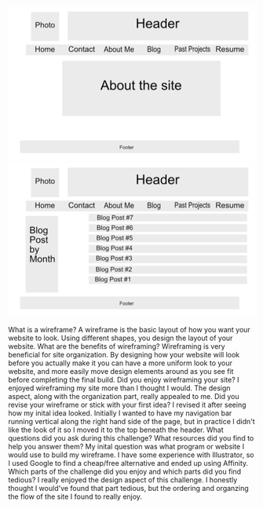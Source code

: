 ![index wireframe](/week-2/imgs/wireframe-index.jpg) ![blog wireframe](/week-2/imgs/wireframe-blog-index.jpg) 

What is a wireframe?
A wireframe is the basic layout of how you want your website to look. Using different shapes, you design the layout of your website.
What are the benefits of wireframing?
Wireframing is very beneficial for site organization. By designing how your website will look before you actually make it you can have a more uniform look to your website, and more easily move design elements around as you see fit before completing the final build.
Did you enjoy wireframing your site?
I enjoyed wireframing my site more than I thought I would. The design aspect, along with the organization part, really appealed to me.
Did you revise your wireframe or stick with your first idea?
I revised it after seeing how my inital idea looked. Initially I wanted to have my navigation bar running vertical along the right hand side of the page, but in practice I didn't like the look of it so I moved it to the top beneath the header.
What questions did you ask during this challenge? What resources did you find to help you answer them?
My inital question was what program or website I would use to build my wireframe. I have some experience with Illustrator, so I used Google to find a cheap/free alternative and ended up using Affinity.
Which parts of the challenge did you enjoy and which parts did you find tedious?
I really enjoyed the design aspect of this challenge. I honestly thought I would've found that part tedious, but the ordering and organzing the flow of the site I found to really enjoy.